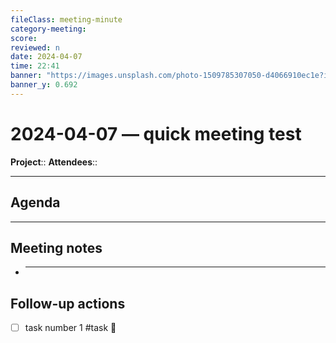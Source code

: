 ```yaml
---
fileClass: meeting-minute
category-meeting:
score:
reviewed: n
date: 2024-04-07
time: 22:41
banner: "https://images.unsplash.com/photo-1509785307050-d4066910ec1e?ixlib=rb-4.0.3&ixid=MnwxMjA3fDB8MHxwaG90by1wYWdlfHx8fGVufDB8fHx8&auto=format&fit=crop&w=1928&q=80"
banner_y: 0.692
---
```


# 2024-04-07 — quick meeting test

**Project**::
**Attendees**::

---

## Agenda



---

## Meeting notes

- ***

## Follow-up actions
- [ ] task number 1 #task 🔼 